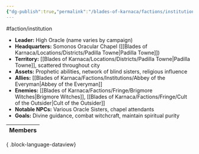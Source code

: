 ```yaml
---
{"dg-publish":true,"permalink":"/blades-of-karnaca/factions/institutions/oracular-order/"}
---
```


#faction/institution  
- **Leader:** High Oracle (name varies by campaign)
- **Headquarters:** Somonos Oracular Chapel ([[Blades of Karnaca/Locations/Districts/Padilla Towne\|Padilla Towne]])
- **Territory:** [[Blades of Karnaca/Locations/Districts/Padilla Towne\|Padilla Towne]], scattered throughout city
- **Assets:** Prophetic abilities, network of blind sisters, religious influence
- **Allies:** [[Blades of Karnaca/Factions/Institutions/Abbey of the Everyman\|Abbey of the Everyman]]
- **Enemies:** [[Blades of Karnaca/Factions/Fringe/Brigmore Witches\|Brigmore Witches]], [[Blades of Karnaca/Factions/Fringe/Cult of the Outsider\|Cult of the Outsider]]
- **Notable NPCs:** Various Oracle Sisters, chapel attendants
- **Goals:** Divine guidance, combat witchcraft, maintain spiritual purity

| Members |
| ------- |

{ .block-language-dataview}
